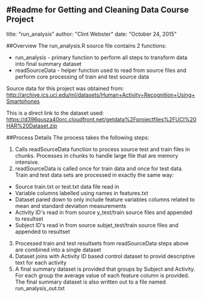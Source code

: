 #Readme for Getting and Cleaning Data Course Project
---
title: "run_analysis"
author: "Clint Webster"
date: "October 24, 2015"


##Overview
The run_analysis.R source file contains 2 functions:
* run_analysis - primary function to perform all steps to transform data into final summary dataset
* readSourceData - helper function used to read from source files and perform core processing of train and test source data

Source data for this project was obtained from:
http://archive.ics.uci.edu/ml/datasets/Human+Activity+Recognition+Using+Smartphones

This is a direct link to the dataset used:
https://d396qusza40orc.cloudfront.net/getdata%2Fprojectfiles%2FUCI%20HAR%20Dataset.zip

##Process Details
The process takes the following steps:
1. Calls readSourceData function to process source test and train files in chunks. Processes in chunks to handle large file that are memory intensive.
2. readSourceData is called once for train data and once for test data. Train and test data sets are processed in exactly the same way:
  + Source train.txt or test.txt data file read in
  + Variable columns labelled using names in features.txt
  + Dataset pared down to only include feature variables columns related to mean and standard deviation measurements
  + Activity ID's read in from source y_test/train source files and appended to resultset
  + Subject ID's read in from source subjet_test/train source files and appended to resultset
3. Processed train and test resultsets from readSourceData steps above are combined into a single dataset
4. Dataset joins with Activity ID based control dataset to provid descriptive text for each activity
5. A final summary dataset is provided that groups by Subject and Activity. For each group the average value of each feature column is provided.  The final summary dataset is also written out to a file named run_analysis_out.txt
